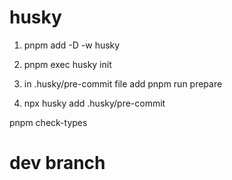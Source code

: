 # husky

1.  pnpm add -D -w husky

2.  pnpm exec husky init

3.  in .husky/pre-commit file add
    pnpm run prepare

4.  npx husky add .husky/pre-commit

pnpm check-types

# dev branch
